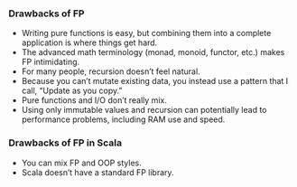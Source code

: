 ### Drawbacks of FP

- Writing pure functions is easy, but combining them into a complete application is where things get hard.
- The advanced math terminology (monad, monoid, functor, etc.) makes FP intimidating.
- For many people, recursion doesn’t feel natural.
- Because you can’t mutate existing data, you instead use a pattern that I call, “Update as you copy.”
- Pure functions and I/O don’t really mix.
- Using only immutable values and recursion can potentially lead to performance problems, including RAM use and speed.

### Drawbacks of FP in Scala

- You can mix FP and OOP styles.
- Scala doesn’t have a standard FP library.
